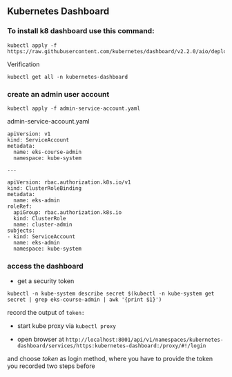 ## Kubernetes Dashboard

###  To install k8 dashboard use this command:
```
kubectl apply -f https://raw.githubusercontent.com/kubernetes/dashboard/v2.2.0/aio/deploy/recommended.yaml
```
Verification

```
kubectl get all -n kubernetes-dashboard
```

### create an admin user account

```
kubectl apply -f admin-service-account.yaml
```

admin-service-account.yaml
```
apiVersion: v1
kind: ServiceAccount
metadata:
  name: eks-course-admin
  namespace: kube-system

---
  
apiVersion: rbac.authorization.k8s.io/v1
kind: ClusterRoleBinding
metadata:
  name: eks-admin
roleRef:
  apiGroup: rbac.authorization.k8s.io
  kind: ClusterRole
  name: cluster-admin
subjects:
- kind: ServiceAccount
  name: eks-admin
  namespace: kube-system
```
  
### access the dashboard

* get a security token

```
kubectl -n kube-system describe secret $(kubectl -n kube-system get secret | grep eks-course-admin | awk '{print $1}')
```

record the output of ```token:```

* start kube proxy via ```kubectl proxy```

* open browser at `http://localhost:8001/api/v1/namespaces/kubernetes-dashboard/services/https:kubernetes-dashboard:/proxy/#!/login`

and choose _token_ as login method, where you have to provide the token you recorded two steps before
